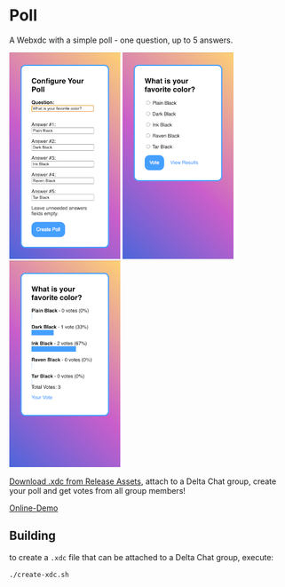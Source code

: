 # Poll

A Webxdc with a simple poll -
one question,
up to 5 answers.

![Screenshot](assets/screenshot1.png) ![Screenshot](assets/screenshot2.png) ![Screenshot](assets/screenshot3.png)

[Download .xdc from Release Assets](https://codeberg.org/webxdc/poll/releases), attach to a Delta Chat group, create your poll and get votes from all group members!

[Online-Demo](https://webxdc.codeberg.page/poll/@master/)


## Building

to create a `.xdc` file that can be attached to a Delta Chat group, execute:

```sh
./create-xdc.sh
```
